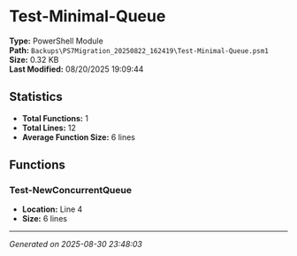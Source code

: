 # Test-Minimal-Queue

**Type:** PowerShell Module  
**Path:** `Backups\PS7Migration_20250822_162419\Test-Minimal-Queue.psm1`  
**Size:** 0.32 KB  
**Last Modified:** 08/20/2025 19:09:44  

## Statistics

- **Total Functions:** 1
- **Total Lines:** 12
- **Average Function Size:** 6 lines

## Functions


### Test-NewConcurrentQueue

- **Location:** Line 4
- **Size:** 6 lines



---
*Generated on 2025-08-30 23:48:03*
